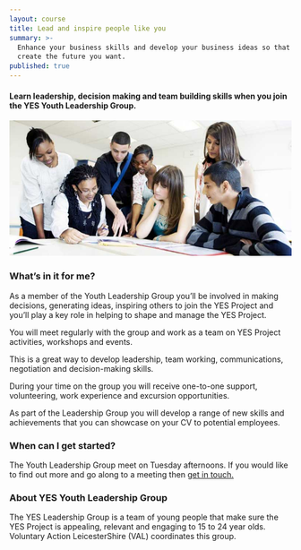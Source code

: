 ```yaml
---
layout: course
title: Lead and inspire people like you
summary: >-
  Enhance your business skills and develop your business ideas so that you can
  create the future you want.
published: true
---
```


#### Learn leadership, decision making and team building skills when you join the YES Youth Leadership Group. 

![Young people at leadership group meeting](/img/meeting.jpg)

### What’s in it for me?

As a member of the Youth Leadership Group you’ll be involved in making decisions, generating ideas, inspiring others to join the YES Project and you’ll play a key role in helping to shape and manage the YES Project. 

You will meet regularly with the group and work as a team on YES Project activities, workshops and events. 

This is a great way to develop leadership, team working, communications, negotiation and decision-making skills. 

During your time on the group you will receive one-to-one support, volunteering, work experience and excursion opportunities. 

As part of the Leadership Group you will develop a range of new skills and achievements that you can showcase on your CV to potential employees. 

### When can I get started?

The Youth Leadership Group meet on Tuesday afternoons.  If you would like to find out more and go along to a meeting then [get in touch.](https://www.yesproject.org/get-started/)

### About YES Youth Leadership Group

The YES Leadership Group is a team of young people that make sure the YES Project is appealing, relevant and engaging to 15 to 24 year olds. Voluntary Action LeicesterShire (VAL) coordinates this group.
